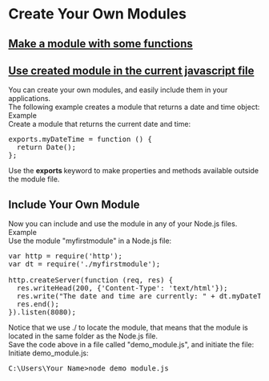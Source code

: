 # Create Your Own Modules
## <a href="mod.js">Make a module with some functions</a>
## <a href="index.js">Use created module in the current javascript file</a>

You can create your own modules, and easily include them in your applications.<br>
The following example creates a module that returns a date and time object:<br>
Example<br>
Create a module that returns the current date and time:
<pre>exports.myDateTime = function () {
  return Date();
};</pre>
Use the <b>exports </b>keyword to make properties and methods available outside the module file.

## Include Your Own Module
Now you can include and use the module in any of your Node.js files.<br>
Example<br>
Use the module "myfirstmodule" in a Node.js file:
<pre>var http = require('http');
var dt = require('./myfirstmodule');

http.createServer(function (req, res) {
  res.writeHead(200, {'Content-Type': 'text/html'});
  res.write("The date and time are currently: " + dt.myDateTime());
  res.end();
}).listen(8080);</pre>
Notice that we use ./ to locate the module, that means that the module is located in the same folder as the Node.js file.
<br>
Save the code above in a file called "demo_module.js", and initiate the file:<br>
Initiate demo_module.js:
<pre>
C:\Users\Your Name>node demo_module.js</pre>